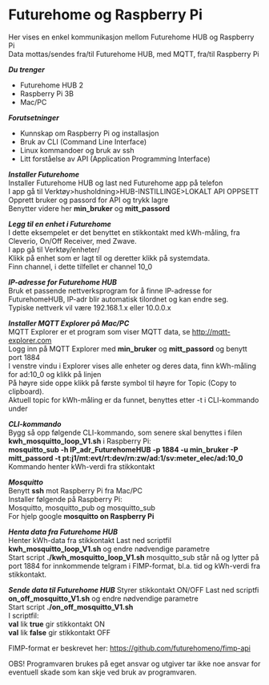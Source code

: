 # Futurehome og Raspberry Pi
Her vises en enkel kommunikasjon mellom Futurehome HUB og Raspberry Pi<br>
Data mottas/sendes fra/til Futurehome HUB, med MQTT, fra/til Raspberry Pi  

***Du trenger***<br>
- Futurehome HUB 2<br>
- Raspberry Pi 3B<br>
- Mac/PC<br>

***Forutsetninger***<br>
- Kunnskap om Raspberry Pi og installasjon<br>
- Bruk av CLI (Command Line Interface)<br>
- Linux kommandoer og bruk av ssh<br>
- Litt forståelse av API (Application Programming Interface)<br>

***Installer Futurehome***<br>
Installer Futurehome HUB og last ned Futurehome app på telefon<br>
I app gå til Verktøy>husholdning>HUB-INSTILLINGE>LOKALT API OPPSETT<br>
Opprett bruker og passord for API og trykk lagre<br>
Benytter videre her **min_bruker** og **mitt_passord**<br>

***Legg til en enhet i Futurehome***<br>
I dette eksempelet er det benyttet en stikkontakt med kWh-måling, fra Cleverio, On/Off Receiver, med Zwave. <br>
I app gå til Verktøy/enheter/<br>
Klikk på enhet som er lagt til og deretter klikk på systemdata.<br>
Finn channel, i dette tilfellet er channel 10_0<br>

***IP-adresse for Futurehome HUB***<br>
Bruk et passende nettverksprogram for å finne IP-adresse for FuturehomeHUB, IP-adr blir automatisk tilordnet og kan endre seg.<br>
Typiske nettverk vil være 192.168.1.x eller 10.0.0.x<br>

***Installer MQTT Explorer på Mac/PC***<br>
MQTT Explorer er et program som viser MQTT data, se http://mqtt-explorer.com<br>
Logg inn på MQTT Explorer med **min_bruker** og **mitt_passord** og benytt port 1884<br>
I venstre vindu i Explorer vises alle enheter og deres data, finn kWh-måling for ad:10_0 og klikk på linjen<br>
På høyre side oppe klikk på første symbol til høyre for Topic (Copy to clipboard).<br>
Aktuell topic for kWh-måling er da funnet, benyttes etter -t i CLI-kommando under<br>

***CLI-kommando***<br>
Bygg så opp følgende CLI-kommando, som senere skal benyttes i filen **kwh_mosquitto_loop_V1.sh** i Raspberry Pi:<br>
**mosquitto_sub -h IP_adr_FuturehomeHUB -p 1884 -u min_bruker -P mitt_passord -t pt:j1/mt:evt/rt:dev/rn:zw/ad:1/sv:meter_elec/ad:10_0**<br>
Kommando henter kWh-verdi fra stikkontakt<br>

***Mosquitto***<br>
Benytt **ssh** mot Raspberry Pi fra Mac/PC<br>
Installer følgende på Raspberry Pi:<br>
Mosquitto, mosquitto_pub og mosquitto_sub<br>
For hjelp google **mosquitto on Raspberry Pi**<br>

***Henta data fra Futurehome HUB***<br>
Henter kWh-data fra stikkontakt
Last ned scriptfil **kwh_mosquitto_loop_V1.sh** og endre nødvendige parametre<br>
Start script **./kwh_mosquitto_loop_V1.sh**
mosquitto_sub står nå og lytter på port 1884 for innkommende telgram i FIMP-format, bl.a. tid og kWh-verdi fra stikkontakt.<br>

***Sende data til Futurehome HUB***
Styrer stikkontakt ON/OFF
Last ned scriptfi **on_off_mosquitto_V1.sh** og endre nødvendige parametre<br>
Start script **./on_off_mosquitto_V1.sh**<br>
I scriptfil:<br> 
**val** lik **true**  gir stikkontakt ON<br>
**val** lik **false** gir stikkontakt OFF<br>

FIMP-format er beskrevet her: https://github.com/futurehomeno/fimp-api

OBS! Programvaren brukes på eget ansvar og utgiver tar ikke noe ansvar for eventuell skade som kan skje ved bruk av programvaren.



